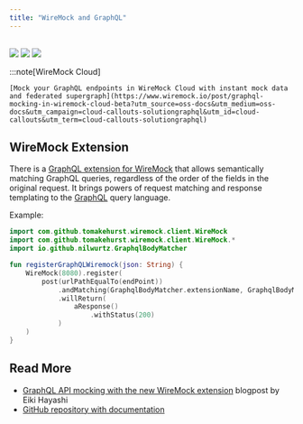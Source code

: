```yaml
---
title: "WireMock and GraphQL"
---
```


<!-- TODO: Review and update relative links for Starlight structure -->



<br>



<div class="solution-block">
    <div class="solution-header">
        <img src="/images/logos/wiremock/logo_square.svg">
        <img src="/images/logos/doc-sections/connect.svg">
        <img src="/images/logos/technology/graphql.svg">
    </div>
</div>

:::note[WireMock Cloud]

    [Mock your GraphQL endpoints in WireMock Cloud with instant mock data and federated supergraph](https://www.wiremock.io/post/graphql-mocking-in-wiremock-cloud-beta?utm_source=oss-docs&utm_medium=oss-docs&utm_campaign=cloud-callouts-solutiongraphql&utm_id=cloud-callouts&utm_term=cloud-callouts-solutiongraphql)

## WireMock Extension

There is a [GraphQL extension for WireMock](https://github.com/wiremock/wiremock-graphql-extension)
that allows semantically matching GraphQL queries,
regardless of the order of the fields in the original request.
It brings powers of request matching and response templating to the
[GraphQL](https://graphql.org/) query language.

Example:

```kotlin
import com.github.tomakehurst.wiremock.client.WireMock
import com.github.tomakehurst.wiremock.client.WireMock.*
import io.github.nilwurtz.GraphqlBodyMatcher

fun registerGraphQLWiremock(json: String) {
    WireMock(8080).register(
        post(urlPathEqualTo(endPoint))
            .andMatching(GraphqlBodyMatcher.extensionName, GraphqlBodyMatcher.withRequest(json))
            .willReturn(
                aResponse()
                    .withStatus(200)
            )
    )
}
```

## Read More

- [GraphQL API mocking with the new WireMock extension](https://www.wiremock.io/post/graphql-api-mocking-with-the-new-wiremock-extension?utm_medium=referral&utm_source=wiremock.org&utm_content=solution-page)
  blogpost by Eiki Hayashi
- [GitHub repository with documentation](https://github.com/wiremock/wiremock-graphql-extension)
